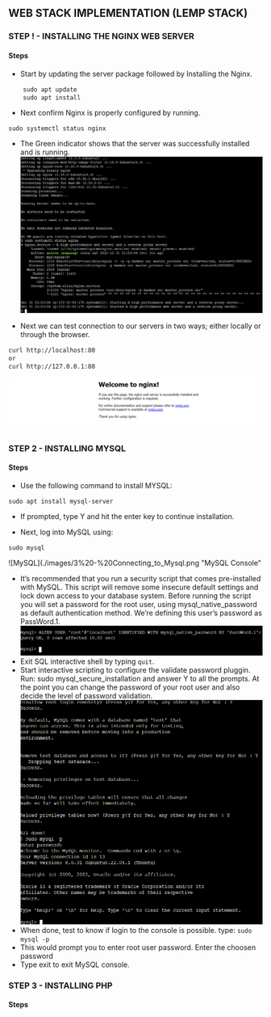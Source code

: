 ## WEB STACK IMPLEMENTATION (LEMP STACK)

### STEP ! - INSTALLING THE NGINX WEB SERVER

#### Steps

* Start by updating the server package followed by Installing the Nginx.

```
    sudo apt update
    sudo apt install
```

* Next confirm Nginx is properly configured by running.

```
sudo systemctl status nginx
```

* The Green indicator shows that the server was successfully installed and is running.
![Nginx Status](./images/1%20-%20Nginx%20Status.png "Nginx installed Correctly")

* Next we can test connection to our servers in two ways; either locally or through the browser.

```
curl http://localhost:80
or
curl http://127.0.0.1:80
```

![Status check via browser](./images/2-%20Nginx_Status_check.png "Nginx is online")


### STEP 2 - INSTALLING MYSQL

#### Steps

* Use the following command to install MYSQL:
```
sudo apt install mysql-server
``` 
* If prompted, type Y and hit the enter key to continue installation.

* Next, log into MySQL using:
``` 
sudo mysql
```
![MySQL](./images/3%20-%20Connecting_to_Mysql.png "MySQL Console"

* It’s recommended that you run a security script that comes pre-installed with MySQL. This script will remove some insecure default settings and lock down access to your database system. Before running the script you will set a password for the root user, using mysql_native_password as default authentication method. We’re defining this user’s password as PassWord.1.
![Security Script](./images/4%20-%20Security_Script.png "Securing the sql database")
* Exit SQL interactive shell by typing ```quit```.
* Start interactive scripting to configure the validate password pluggin. Run: sudo mysql_secure_installation and answer Y to all the prompts. At the point you can change the password of your root user and also decide the level of password validation.
![My SQL Console](./images/5%20-%20MySQL_Console.png "mysql console")
* When done, test to know if login to the console is possible. type: ```sudo mysql -p```
* This would prompt you to enter root user password. Enter the choosen password
* Type exit to exit MySQL console.

### STEP 3 - INSTALLING PHP
#### Steps


